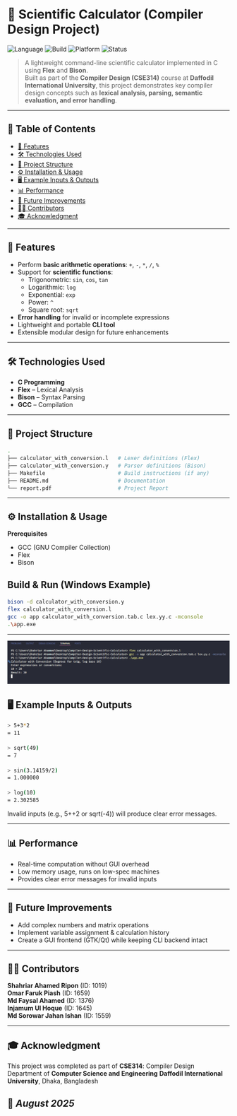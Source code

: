 # 🧮 Scientific Calculator (Compiler Design Project)

![Language](https://img.shields.io/badge/Language-C-blue.svg)
![Build](https://img.shields.io/badge/Build-Flex%20%7C%20Bison-success.svg)
![Platform](https://img.shields.io/badge/Platform-Windows%20%7C%20Linux-lightgrey.svg)
![Status](https://img.shields.io/badge/Status-Completed-brightgreen.svg)

> A lightweight command-line scientific calculator implemented in C using **Flex** and **Bison**.  
> Built as part of the **Compiler Design (CSE314)** course at **Daffodil International University**, this project demonstrates key compiler design concepts such as **lexical analysis, parsing, semantic evaluation, and error handling**.

---

## 📑 Table of Contents
- [🚀 Features](#-features)
- [🛠️ Technologies Used](#️-technologies-used)
- [📂 Project Structure](#-project-structure)
- [⚙️ Installation & Usage](#️-installation--usage)
- [🖥️ Example Inputs & Outputs](#️-example-inputs--outputs)
- [📊 Performance](#-performance)
- [📌 Future Improvements](#-future-improvements)
- [👨‍💻 Contributors](#-contributors)
- [🎓 Acknowledgment](#-acknowledgment)

---

## 🚀 Features
- Perform **basic arithmetic operations**: `+`, `-`, `*`, `/`, `%`
- Support for **scientific functions**:
  - Trigonometric: `sin`, `cos`, `tan`
  - Logarithmic: `log`
  - Exponential: `exp`
  - Power: `^`
  - Square root: `sqrt`
- **Error handling** for invalid or incomplete expressions
- Lightweight and portable **CLI tool**
- Extensible modular design for future enhancements

---

## 🛠️ Technologies Used
- **C Programming**
- **Flex** – Lexical Analysis
- **Bison** – Syntax Parsing
- **GCC** – Compilation

---

## 📂 Project Structure
```bash
.
├── calculator_with_conversion.l   # Lexer definitions (Flex)
├── calculator_with_conversion.y   # Parser definitions (Bison)
├── Makefile                       # Build instructions (if any)
├── README.md                      # Documentation
└── report.pdf                     # Project Report

```

---

## ⚙️ Installation & Usage
**Prerequisites**

- GCC (GNU Compiler Collection)
- Flex
- Bison

## Build & Run (Windows Example)
```bash
bison -d calculator_with_conversion.y
flex calculator_with_conversion.l
gcc -o app calculator_with_conversion.tab.c lex.yy.c -mconsole
.\app.exe
```
---


<div align="center">
  <img src="Screenshot/Screenshot.png" alt="Calculator Example Screenshot" width="600"/>
</div>

## 🖥️ Example Inputs & Outputs
```bash
> 5+3*2
= 11

> sqrt(49)
= 7

> sin(3.14159/2)
= 1.000000

> log(10)
= 2.302585
```
Invalid inputs (e.g., 5++2 or sqrt(-4)) will produce clear error messages.

---

## 📊 Performance

- Real-time computation without GUI overhead
- Low memory usage, runs on low-spec machines
- Provides clear error messages for invalid inputs

---

## 📌 Future Improvements

-  Add complex numbers and matrix operations
- Implement variable assignment & calculation history
- Create a GUI frontend (GTK/Qt) while keeping CLI backend intact

---

## 👨‍💻 Contributors

**Shahriar Ahamed Ripon** (ID: 1019)  
**Omar Faruk Piash** (ID: 1659)  
**Md Faysal Ahamed** (ID: 1376)  
**Injamum Ul Hoque** (ID: 1645)  
**Md Sorowar Jahan Ishan** (ID: 1559)  

---

## 🎓 Acknowledgment

This project was completed as part of **CSE314**: Compiler Design
Department of **Computer Science and Engineering**
**Daffodil International University**, Dhaka, Bangladesh

## 📅 *August 2025*
